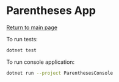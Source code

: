 # Parentheses App

[Return to main page](../README.md)

To run tests:

```sh
dotnet test
```

To run console application:

```sh
dotnet run --project ParenthesesConsole
```
